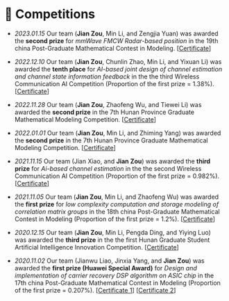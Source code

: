 # 💬 Competitions

- *2023.01.15* Our team (**Jian Zou**, Min Li, and Zengjia Yuan) was awarded the **second prize** for <i>mmWave FMCW Radar-based position</i> in the 19th china Post-Graduate Mathematical Contest in Modeling. [<a target="_blank" href="./images/Competition_2022_3.pdf" >Certificate</a>]

- *2022.12.10* Our team (**Jian Zou**, Chunlin Zhao, Min Li, and Yixuan Li) was awarded the **tenth place** for <i>AI-based joint design of channel estimation and channel state information feedback</i> in the the third Wireless Communication AI Competition (Proportion of the first prize = 1.38%). [<a target="_blank" href="./images/Competition_2022_2.jpg" >Certificate</a>]

- *2022.11.28* Our team (**Jian Zou**, Zhaofeng Wu, and Tiewei Li) was awarded the **second prize** in the 7th Hunan Province Graduate Mathematical Modeling Competition. [<a target="_blank" href="./images/Competition_2022_1.pdf" >Certificate</a>]

- *2022.01.01* Our team (**Jian Zou**, Min Li, and Zhiming Yang) was awarded the **second prize** in the 7th Hunan Province Graduate Mathematical Modeling Competition. [<a target="_blank" href="./images/Competition_2021_3.jpg" >Certificate</a>]

- *2021.11.15* Our team (Jian Xiao, and **Jian Zou**) was awarded the **third prize** for <i>Ai-based channel estimation</i> in the the second Wireless Communication AI Competition (Proportion of the first prize = 0.982%). [<a target="_blank" href="./images/Competition_2021_2.jpg" >Certificate</a>]

- *2021.11.05* Our team (**Jian Zou**, Min Li, and Zhaofeng Wu) was awarded the **first prize** for <i>low complexity computation and storage modeling of correlation matrix groups</i> in the 18th china Post-Graduate Mathematical Contest in Modeling (Proportion of the first prize = 1.2%). [<a target="_blank" href="./images/Competition_2021_1.pdf" >Certificate</a>]

- *2020.12.15* Our team (**Jian Zou**, Min Li, Pengda Ding, and Yiying Luo) was awarded the **third prize** in the the first Hunan Graduate Student Artificial Intelligence Innovation Competition. [<a target="_blank" href="./images/Competition_2020_2.jpg" >Certificate</a>]

- *2020.11.02* Our team (Jianwu Liao, Jinxia Yang, and **Jian Zou**) was awarded the **first prize (Huawei Special Award)** for <i>Design and implementation of carrier recovery DSP algorithm on ASIC chip</i> in the 17th china Post-Graduate Mathematical Contest in Modeling (Proportion of the first prize = 0.207%). [<a target="_blank" href="./images/Competition_2020_11.jpg" >Certificate 1</a>] [<a target="_blank" href="./images/Competition_2020_12.pdf" >Certificate 2</a>]